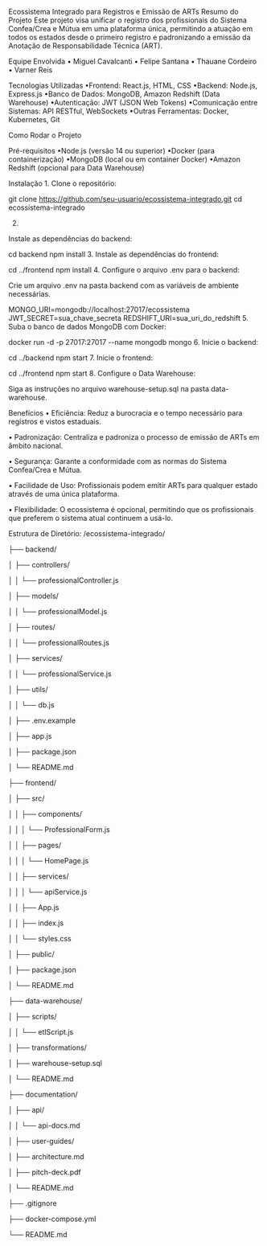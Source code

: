 Ecossistema Integrado para Registros e Emissão de ARTs
Resumo do Projeto
Este projeto visa unificar o registro dos profissionais do Sistema Confea/Crea e Mútua em uma plataforma única, permitindo a atuação em todos os estados desde o primeiro registro e padronizando a emissão da Anotação de Responsabilidade Técnica (ART).

Equipe Envolvida
• Miguel Cavalcanti
• Felipe Santana
• Thauane Cordeiro
• Varner Reis

Tecnologias Utilizadas
•Frontend: React.js, HTML, CSS
•Backend: Node.js, Express.js
•Banco de Dados: MongoDB, Amazon Redshift (Data Warehouse)
•Autenticação: JWT (JSON Web Tokens)
•Comunicação entre Sistemas: API RESTful, WebSockets
•Outras Ferramentas: Docker, Kubernetes, Git

Como Rodar o Projeto

Pré-requisitos
•Node.js (versão 14 ou superior)
•Docker (para containerização)
•MongoDB (local ou em container Docker)
•Amazon Redshift (opcional para Data Warehouse)

Instalação
1.
Clone o repositório:

git clone https://github.com/seu-usuario/ecossistema-integrado.git
cd ecossistema-integrado

2.
Instale as dependências do backend:

cd backend
npm install
3.
Instale as dependências do frontend:

cd ../frontend
npm install
4.
Configure o arquivo .env para o backend:

Crie um arquivo .env na pasta backend com as variáveis de ambiente necessárias.

MONGO_URI=mongodb://localhost:27017/ecossistema
JWT_SECRET=sua_chave_secreta
REDSHIFT_URI=sua_uri_do_redshift
5.
Suba o banco de dados MongoDB com Docker:

docker run -d -p 27017:27017 --name mongodb mongo
6.
Inicie o backend:

cd ../backend
npm start
7.
Inicie o frontend:

cd ../frontend
npm start
8.
Configure o Data Warehouse:

Siga as instruções no arquivo warehouse-setup.sql na pasta data-warehouse.

Benefícios
•
Eficiência: Reduz a burocracia e o tempo necessário para registros e vistos estaduais.

•
Padronização: Centraliza e padroniza o processo de emissão de ARTs em âmbito nacional.

•
Segurança: Garante a conformidade com as normas do Sistema Confea/Crea e Mútua.

•
Facilidade de Uso: Profissionais podem emitir ARTs para qualquer estado através de uma única plataforma.

•
Flexibilidade: O ecossistema é opcional, permitindo que os profissionais que preferem o sistema atual continuem a usá-lo.

Estrutura de Diretório:
/ecossistema-integrado/

├── backend/

│   ├── controllers/

│   │   └── professionalController.js

│   ├── models/

│   │   └── professionalModel.js

│   ├── routes/

│   │   └── professionalRoutes.js

│   ├── services/

│   │   └── professionalService.js

│   ├── utils/

│   │   └── db.js

│   ├── .env.example

│   ├── app.js

│   ├── package.json

│   └── README.md

├── frontend/

│   ├── src/

│   │   ├── components/

│   │   │   └── ProfessionalForm.js

│   │   ├── pages/

│   │   │   └── HomePage.js

│   │   ├── services/

│   │   │   └── apiService.js

│   │   ├── App.js

│   │   ├── index.js

│   │   └── styles.css

│   ├── public/

│   ├── package.json

│   └── README.md

├── data-warehouse/

│   ├── scripts/

│   │   └── etlScript.js

│   ├── transformations/

│   ├── warehouse-setup.sql

│   └── README.md

├── documentation/

│   ├── api/

│   │   └── api-docs.md

│   ├── user-guides/

│   ├── architecture.md

│   ├── pitch-deck.pdf

│   └── README.md

├── .gitignore

├── docker-compose.yml

└── README.md
